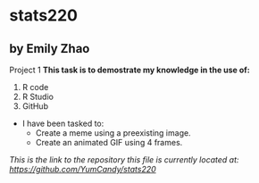 # stats220

## by Emily Zhao

Project 1
**This task is to demostrate my knowledge in the use of:**
1) R code
2) R Studio
3) GitHub

* I have been tasked to:
  + Create a meme using a preexisting image.
  + Create an animated GIF using 4 frames.

*This is the link to the repository this file is currently located at: <https://github.com/YumCandy/stats220>*
